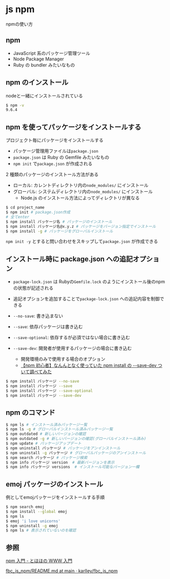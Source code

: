 # js npm

npmの使い方

## npm

- JavaScript 系のパッケージ管理ツール
- Node Package Manager
- Ruby の bundler みたいなもの

## npm のインストール

nodeと一緒にインストールされている

```sh
$ npm -v
9.6.4
```

## npm を使ってパッケージをインストールする

プロジェクト毎にパッケージをインストールする

- パッケージ管理用ファイルは`package.json`
- `package.json` は Ruby の Gemfile みたいなもの
- `npm init` で`package.json` が作成される

2 種類のパッケージのインストール方法がある

- ローカル: カレントディレクトリ内の`node_modules/` にインストール
- グローバル: システムディレクトリ内の`node_modules/` にインストール
  - Node.js のインストール方法によってディレクトリが異なる

```sh
$ cd project_name
$ npm init # package.json作成
# 全てenter
$ npm install パッケージ名 # パッケージのインストール
$ npm install パッケージ名@x.y.z # パッケージをバージョン指定でインストール
$ npm install -g # パッケージをグローバルインストール
```

`npm init -y` とすると問い合わせをスキップして`package.json` が作成できる

## インストール時に package.json への追記オプション

- `package-lock.json` は Rubyの`Gemfile.lock` のようにインストール後のnpmの状態が記述される
- 追記オプションを追加することで`package-lock.json` への追記内容を制御できる

- `--no-save`: 書き込まない
- `--save`: 依存パッケージは書き込む
- `--save-optional`: 依存するが必須ではない場合に書き込む
- `--save-dev`: 開発者が使用するパッケージの場合に書き込む
  - 開発環境のみで使用する場合のオプション
  - [【npm 初心者】なんんとなく使っていた npm install の \-\-save\-dev ついて調べてみた](https://zenn.dev/hrkmtsmt/articles/5f4a0e5c79b77a)

```sh
$ npm install パッケージ --no-save
$ npm install パッケージ --save
$ npm install パッケージ --save-optional
$ npm install パッケージ --save-dev
```

## npm のコマンド

```sh
$ npm ls # インストール済みパッケージ一覧
$ npm ls -g # グローバルインストール済みパッケージ一覧
$ npm outdated # 新しいバージョンの確認
$ npm outdated -g # 新しいバージョンの確認(グローバルインストール済み)
$ npm update # パッケージアップデート
$ npm uninstall パッケージ # パッケージをアンインストール
$ npm uninstall -g パッケージ # グローバルパッケージのアンインストール
$ npm search パッケージ # パッケージ検索
$ npm info パッケージ version  # 最新バージョンを表示
$ npm info パッケージ versions  # インストール可能なバージョン一欄
```

## emoj パッケージのインストール

例としてemojパッケージをインストールする手順

```sh
$ npm search emoj
$ npm install --global emoj
$ npm ls
$ emoj 'i love unicorns'
$ npm uninstall -g emoj
$ npm ls # 表示されていないのを確認
```

## 参照

[npm 入門 \- とほほの WWW 入門](https://www.tohoho-web.com/ex/npm.html)

[fbc\_js\_npm/README\.md at main · karlley/fbc\_js\_npm](https://github.com/karlley/fbc_js_npm/blob/main/README.md)
